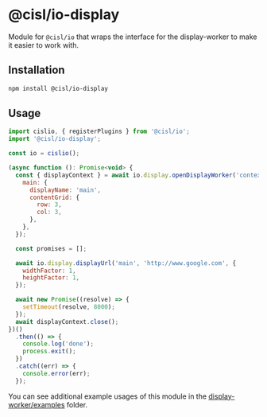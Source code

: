 # @cisl/io-display

Module for `@cisl/io` that wraps the interface for the display-worker to make it easier to work with.

## Installation
```bash
npm install @cisl/io-display
```

## Usage
```javascript
import cislio, { registerPlugins } from '@cisl/io';
import '@cisl/io-display';

const io = cislio();

(async function (): Promise<void> {
  const { displayContext } = await io.display.openDisplayWorker('contextOne', {
    main: {
      displayName: 'main',
      contentGrid: {
        row: 3,
        col: 3,
      },
    },
  });

  const promises = [];

  await io.display.displayUrl('main', 'http://www.google.com', {
    widthFactor: 1,
    heightFactor: 1,
  });

  await new Promise((resolve) => {
    setTimeout(resolve, 8000);
  });
  await displayContext.close();
})()
  .then(() => {
    console.log('done');
    process.exit();
  })
  .catch((err) => {
    console.error(err);
  });
```

You can see additional example usages of this module in the [display-worker/examples](https://github.com/bishopcais/display-worker/tree/master/examples) folder.
